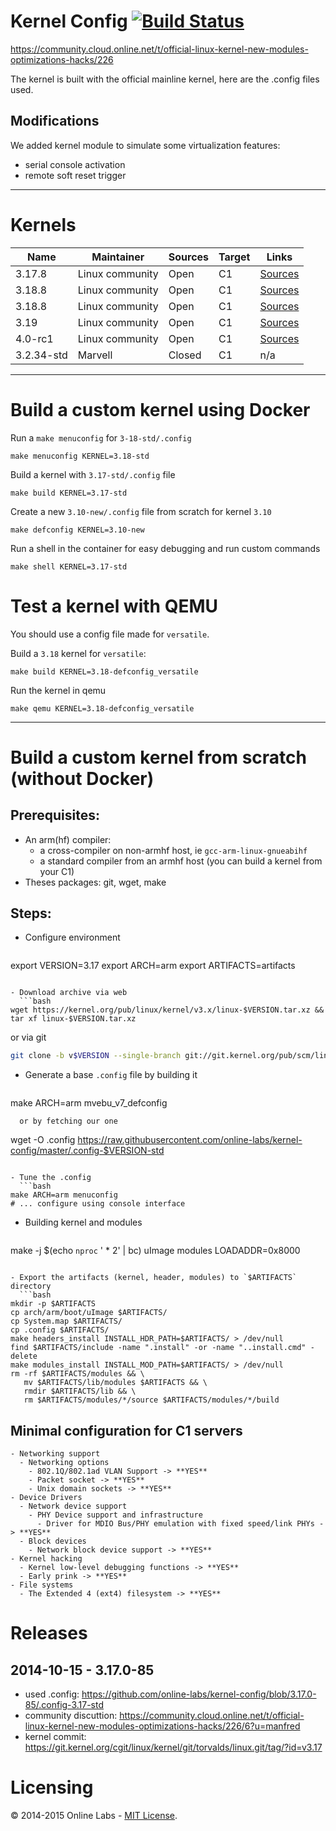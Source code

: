 Kernel Config [![Build Status](https://travis-ci.org/online-labs/kernel-config.svg?branch=master)](https://travis-ci.org/online-labs/kernel-config)
=============

https://community.cloud.online.net/t/official-linux-kernel-new-modules-optimizations-hacks/226

The kernel is built with the official mainline kernel, here are the .config files used.

Modifications
-------------

We added kernel module to simulate some virtualization features:
- serial console activation
- remote soft reset trigger

---

Kernels
=======

Name              | Maintainer      | Sources | Target | Links
------------------|-----------------|---------|--------|-------
3.17.8            | Linux community | Open    | C1     | [Sources](https://git.kernel.org/cgit/linux/kernel/git/stable/linux-stable.git/tree/?id=v3.17.8/)
3.18.8            | Linux community | Open    | C1     | [Sources](https://git.kernel.org/cgit/linux/kernel/git/stable/linux-stable.git/tree/?id=v3.18.4/)
3.18.8            | Linux community | Open    | C1     | [Sources](https://git.kernel.org/cgit/linux/kernel/git/stable/linux-stable.git/tree/?id=v3.18.6/)
3.19              | Linux community | Open    | C1     | [Sources](https://git.kernel.org/cgit/linux/kernel/git/torvalds/linux.git/tree/?id=v3.19)
4.0-rc1           | Linux community | Open    | C1     | [Sources](https://git.kernel.org/cgit/linux/kernel/git/torvalds/linux.git/tree/?id=v4.0-rc1)
3.2.34-std        | Marvell         | Closed  | C1     | n/a

---

Build a custom kernel using Docker
==================================

Run a `make menuconfig` for `3-18-std/.config`

    make menuconfig KERNEL=3.18-std

Build a kernel with `3.17-std/.config` file

    make build KERNEL=3.17-std

Create a new `3.10-new/.config` file from scratch for kernel `3.10`

    make defconfig KERNEL=3.10-new

Run a shell in the container for easy debugging and run custom commands

    make shell KERNEL=3.17-std

Test a kernel with QEMU
=======================

You should use a config file made for `versatile`.

Build a `3.18` kernel for `versatile`:

    make build KERNEL=3.18-defconfig_versatile

Run the kernel in qemu

    make qemu KERNEL=3.18-defconfig_versatile

---

Build a custom kernel from scratch (without Docker)
===================================================

Prerequisites:
--------------

- An arm(hf) compiler:
  - a cross-compiler on non-armhf host, ie `gcc-arm-linux-gnueabihf`
  - a standard compiler from an armhf host (you can build a kernel from your C1)
- Theses packages: git, wget, make


Steps:
------

- Configure environment
  ```bash
export VERSION=3.17
export ARCH=arm
export ARTIFACTS=artifacts
```

- Download archive via web
  ```bash
wget https://kernel.org/pub/linux/kernel/v3.x/linux-$VERSION.tar.xz && tar xf linux-$VERSION.tar.xz
  ```
  or via git
  ```bash
git clone -b v$VERSION --single-branch git://git.kernel.org/pub/scm/linux/kernel/git/torvalds/linux.git linux-$VERSION
```

- Generate a base `.config` file by building it
  ```
make ARCH=arm mvebu_v7_defconfig
```
  or by fetching our one
  ```
wget -O .config https://raw.githubusercontent.com/online-labs/kernel-config/master/.config-$VERSION-std
```

- Tune the .config
  ```bash
make ARCH=arm menuconfig
# ... configure using console interface
```

- Building kernel and modules
  ```bash
make -j $(echo `nproc` ' * 2' | bc) uImage modules LOADADDR=0x8000
```

- Export the artifacts (kernel, header, modules) to `$ARTIFACTS` directory
  ```bash
mkdir -p $ARTIFACTS
cp arch/arm/boot/uImage $ARTIFACTS/
cp System.map $ARTIFACTS/
cp .config $ARTIFACTS/
make headers_install INSTALL_HDR_PATH=$ARTIFACTS/ > /dev/null
find $ARTIFACTS/include -name ".install" -or -name "..install.cmd" -delete
make modules_install INSTALL_MOD_PATH=$ARTIFACTS/ > /dev/null
rm -rf $ARTIFACTS/modules && \
   mv $ARTIFACTS/lib/modules $ARTIFACTS && \
   rmdir $ARTIFACTS/lib && \
   rm $ARTIFACTS/modules/*/source $ARTIFACTS/modules/*/build
```

Minimal configuration for C1 servers
------------------------------------

```gherkin
- Networking support
  - Networking options
    - 802.1Q/802.1ad VLAN Support -> **YES**
    - Packet socket -> **YES**
    - Unix domain sockets -> **YES**
- Device Drivers
  - Network device support
    - PHY Device support and infrastructure
      - Driver for MDIO Bus/PHY emulation with fixed speed/link PHYs -> **YES**
  - Block devices
    - Network block device support -> **YES**
- Kernel hacking
  - Kernel low-level debugging functions -> **YES**
  - Early prink -> **YES**
- File systems
  - The Extended 4 (ext4) filesystem -> **YES**
```

Releases
========

2014-10-15 - 3.17.0-85
----------------------

- used .config: https://github.com/online-labs/kernel-config/blob/3.17.0-85/.config-3.17-std
- community discuttion: https://community.cloud.online.net/t/official-linux-kernel-new-modules-optimizations-hacks/226/6?u=manfred
- kernel commit: https://git.kernel.org/cgit/linux/kernel/git/torvalds/linux.git/tag/?id=v3.17

Licensing
=========

© 2014-2015 Online Labs - [MIT License](https://github.com/online-labs/kernel-config/blob/master/LICENSE).
